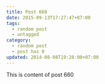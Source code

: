 ```yaml
---
title: Post 660
date: 2015-09-13T17:27:47+07:00
tags:
  - random post
  - untagged
category:
  - random post
  - post has 0
updated: 2014-08-08T19:28:00+07:00
---
```

This is content of post 660